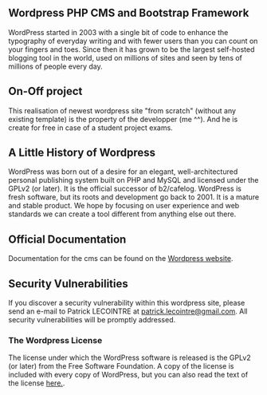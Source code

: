 ## Wordpress PHP CMS and Bootstrap Framework
WordPress started in 2003 with a single bit of code to enhance the typography of everyday writing and with fewer users than you can count on your fingers and toes. Since then it has grown to be the largest self-hosted blogging tool in the world, used on millions of sites and seen by tens of millions of people every day.

## On-Off project
This realisation of newest wordpress site "from scratch" (without any existing template) is the property of the developper (me ^^). And he is create for free in case of a student project exams.

## A Little History of Wordpress
WordPress was born out of a desire for an elegant, well-architectured personal publishing system built on PHP and MySQL and licensed under the GPLv2 (or later). It is the official successor of b2/cafelog. WordPress is fresh software, but its roots and development go back to 2001. It is a mature and stable product. We hope by focusing on user experience and web standards we can create a tool different from anything else out there.

## Official Documentation
Documentation for the cms can be found on the [Wordpress website](https://codex.wordpress.org).


## Security Vulnerabilities
If you discover a security vulnerability within this wordpress site, please send an e-mail to Patrick LECOINTRE at patrick.lecointre@gmail.com. All security vulnerabilities will be promptly addressed.

### The Wordpress License
The license under which the WordPress software is released is the GPLv2 (or later) from the Free Software Foundation. A copy of the license is included with every copy of WordPress, but you can also read the text of the license [here.](https://wordpress.org/about/gpl/).
